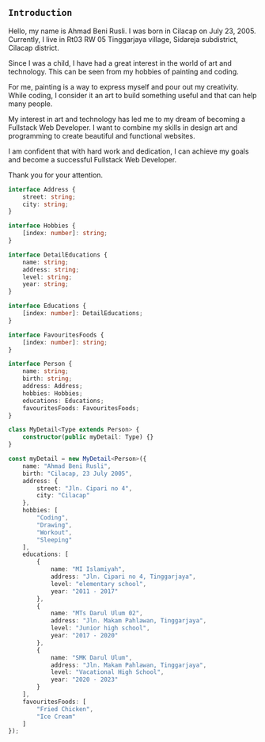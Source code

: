 ## `Introduction`

Hello, my name is Ahmad Beni Rusli. I was born in Cilacap on July 23, 2005. Currently, I live in Rt03 RW 05 Tinggarjaya village, Sidareja subdistrict, Cilacap district.

Since I was a child, I have had a great interest in the world of art and technology. This can be seen from my hobbies of painting and coding.

For me, painting is a way to express myself and pour out my creativity. While coding, I consider it an art to build something useful and that can help many people.

My interest in art and technology has led me to my dream of becoming a Fullstack Web Developer. I want to combine my skills in design art and programming to create beautiful and functional websites.

I am confident that with hard work and dedication, I can achieve my goals and become a successful Fullstack Web Developer.

Thank you for your attention.
```typescript
interface Address {
    street: string;
    city: string;
}

interface Hobbies {
    [index: number]: string;
}

interface DetailEducations {
    name: string;
    address: string;
    level: string;
    year: string;
}

interface Educations {
    [index: number]: DetailEducations;
}

interface FavouritesFoods {
    [index: number]: string;
}

interface Person {
    name: string;
    birth: string;
    address: Address;
    hobbies: Hobbies;
    educations: Educations;
    favouritesFoods: FavouritesFoods;
}

class MyDetail<Type extends Person> {
    constructor(public myDetail: Type) {}
}

const myDetail = new MyDetail<Person>({
    name: "Ahmad Beni Rusli",
    birth: "Cilacap, 23 July 2005",
    address: {
        street: "Jln. Cipari no 4",
        city: "Cilacap"
    },
    hobbies: [
        "Coding",
        "Drawing",
        "Workout",
        "Sleeping"
    ],
    educations: [
        {
            name: "MI Islamiyah",
            address: "Jln. Cipari no 4, Tinggarjaya",
            level: "elementary school",
            year: "2011 - 2017"
        },
        {
            name: "MTs Darul Ulum 02",
            address: "Jln. Makam Pahlawan, Tinggarjaya",
            level: "Junior high school",
            year: "2017 - 2020"
        },
        {
            name: "SMK Darul Ulum",
            address: "Jln. Makam Pahlawan, Tinggarjaya",
            level: "Vacational High School",
            year: "2020 - 2023"
        }
    ],
    favouritesFoods: [
        "Fried Chicken",
        "Ice Cream"
    ]
});
```
